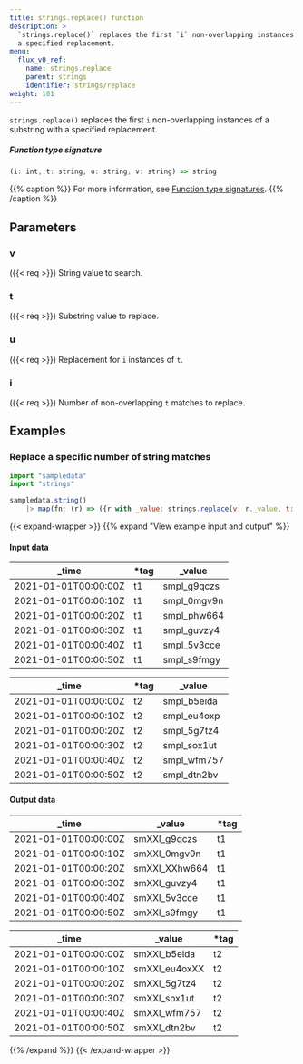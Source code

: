 ```yaml
---
title: strings.replace() function
description: >
  `strings.replace()` replaces the first `i` non-overlapping instances of a substring with
  a specified replacement.
menu:
  flux_v0_ref:
    name: strings.replace
    parent: strings
    identifier: strings/replace
weight: 101
---
```


<!------------------------------------------------------------------------------

IMPORTANT: This page was generated from comments in the Flux source code. Any
edits made directly to this page will be overwritten the next time the
documentation is generated. 

To make updates to this documentation, update the function comments above the
function definition in the Flux source code:

https://github.com/influxdata/flux/blob/master/stdlib/strings/strings.flux#L651-L651

Contributing to Flux: https://github.com/influxdata/flux#contributing
Fluxdoc syntax: https://github.com/influxdata/flux/blob/master/docs/fluxdoc.md

------------------------------------------------------------------------------->

`strings.replace()` replaces the first `i` non-overlapping instances of a substring with
a specified replacement.



##### Function type signature

```js
(i: int, t: string, u: string, v: string) => string
```

{{% caption %}}
For more information, see [Function type signatures](/flux/v0/function-type-signatures/).
{{% /caption %}}

## Parameters

### v
({{< req >}})
String value to search.



### t
({{< req >}})
Substring value to replace.



### u
({{< req >}})
Replacement for `i` instances of `t`.



### i
({{< req >}})
Number of non-overlapping `t` matches to replace.




## Examples

### Replace a specific number of string matches

```js
import "sampledata"
import "strings"

sampledata.string()
    |> map(fn: (r) => ({r with _value: strings.replace(v: r._value, t: "p", u: "XX", i: 2)}))

```

{{< expand-wrapper >}}
{{% expand "View example input and output" %}}

#### Input data

| _time                | *tag | _value      |
| -------------------- | ---- | ----------- |
| 2021-01-01T00:00:00Z | t1   | smpl_g9qczs |
| 2021-01-01T00:00:10Z | t1   | smpl_0mgv9n |
| 2021-01-01T00:00:20Z | t1   | smpl_phw664 |
| 2021-01-01T00:00:30Z | t1   | smpl_guvzy4 |
| 2021-01-01T00:00:40Z | t1   | smpl_5v3cce |
| 2021-01-01T00:00:50Z | t1   | smpl_s9fmgy |

| _time                | *tag | _value      |
| -------------------- | ---- | ----------- |
| 2021-01-01T00:00:00Z | t2   | smpl_b5eida |
| 2021-01-01T00:00:10Z | t2   | smpl_eu4oxp |
| 2021-01-01T00:00:20Z | t2   | smpl_5g7tz4 |
| 2021-01-01T00:00:30Z | t2   | smpl_sox1ut |
| 2021-01-01T00:00:40Z | t2   | smpl_wfm757 |
| 2021-01-01T00:00:50Z | t2   | smpl_dtn2bv |


#### Output data

| _time                | _value        | *tag |
| -------------------- | ------------- | ---- |
| 2021-01-01T00:00:00Z | smXXl_g9qczs  | t1   |
| 2021-01-01T00:00:10Z | smXXl_0mgv9n  | t1   |
| 2021-01-01T00:00:20Z | smXXl_XXhw664 | t1   |
| 2021-01-01T00:00:30Z | smXXl_guvzy4  | t1   |
| 2021-01-01T00:00:40Z | smXXl_5v3cce  | t1   |
| 2021-01-01T00:00:50Z | smXXl_s9fmgy  | t1   |

| _time                | _value        | *tag |
| -------------------- | ------------- | ---- |
| 2021-01-01T00:00:00Z | smXXl_b5eida  | t2   |
| 2021-01-01T00:00:10Z | smXXl_eu4oxXX | t2   |
| 2021-01-01T00:00:20Z | smXXl_5g7tz4  | t2   |
| 2021-01-01T00:00:30Z | smXXl_sox1ut  | t2   |
| 2021-01-01T00:00:40Z | smXXl_wfm757  | t2   |
| 2021-01-01T00:00:50Z | smXXl_dtn2bv  | t2   |

{{% /expand %}}
{{< /expand-wrapper >}}
